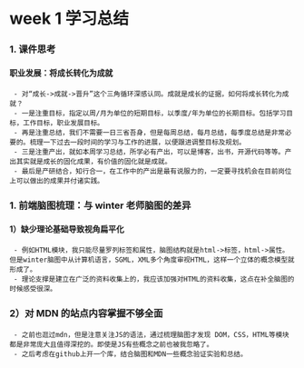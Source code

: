 # week 1 学习总结

### 1. 课件思考

#### 职业发展：将成长转化为成就

```
 - 对“成长->成就->晋升”这个三角循环深感认同。成就是成长的证据，如何将成长转化为成就？
 - 一是注重目标，指定以周/月为单位的短期目标，以季度/年为单位的长期目标。包括学习目标，工作目标，职业发展目标。
 - 再是注重总结，我们不需要一日三省吾身，但是每周总结，每月总结，每季度总结是非常必要的。梳理一下过去一段时间的学习与工作的进展，以便跟进调整目标及规划。
 - 三是注重产出，就如本周学习总结，所学必有产出，可以是博客，出书，开源代码等等。产出其实就是成长的固化成果，有价值的固化就是成就。
 - 最后是产研结合，知行合一，在工作中的产出是最有说服力的，一定要寻找机会在目前岗位上可以做出的成果并付诸实践。
```

### 1. 前端脑图梳理：与 winter 老师脑图的差异

#### 1）缺少理论基础导致视角扁平化

```
 - 例如HTML模块，我只能尽量罗列标签和属性，脑图结构就是html->标签，html->属性。但是winter脑图中从计算机语言，SGML，XML多个角度审视HTML，这样一个立体的概念模型就形成了。
 - 理论支撑是建立在广泛的资料收集上的，我应该加强对HTML的资料收集，这点在补全脑图的时候感受很深。
```

### 2）对 MDN 的站点内容掌握不够全面

```
 - 之前也逛过mdn，但是注意关注JS的语法，通过梳理脑图才发现 DOM，CSS，HTML等模块都是非常庞大且值得深挖的。即使是JS有些概念之前也被我忽略了。
 - 之后考虑在github上开一个库，结合脑图和MDN一些概念验证实验和总结。
```
